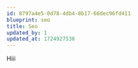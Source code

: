 ```yaml
---
id: 8797a4e5-0d78-4db4-8b17-66dec96fd411
blueprint: seo
title: Seo
updated_by: 1
updated_at: 1724927538
---
```

Hiii